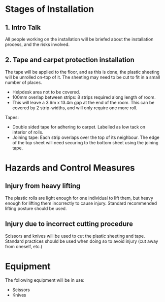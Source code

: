 # Stages of Installation

## 1. Intro Talk

All people working on the installation will be briefed about the installation process, and the risks involved.

## 2. Tape and carpet protection installation

The tape will be applied to the floor, and as this is done, the plastic sheeting will be unrolled on-top of it.  The sheeting may need to be cut to fit in a small number of places.

 * Helpdesk area not to be covered.
 * 100mm overlap between strips: 8 strips required along length of room.
 * This will leave a 3.6m x 13.4m gap at the end of the room.  This can be covered by 2 strip-widths, and will only require one more roll.

Tapes:
 * Double sided tape for adhering to carpet.  Labelled as low tack on interior of rolls.
 * Joining tape:  Each strip overlaps over the top of its neighbour.  The edge of the top sheet will need securing to the bottom sheet using the joining tape.

# Hazards and Control Measures

## Injury from heavy lifting

The plastic rolls are light enough for one individual to lift them, but heavy enough for lifting them incorrectly to cause injury.  Standard recommended lifting posture should be used.

## Injury due to incorrect cutting procedure

Scissors and knives will be used to cut the plastic sheeting and tape.  Standard practices should be used when doing so to avoid injury (cut away from oneself, etc.)

# Equipment

The following equipment will be in use:

 * Scissors
 * Knives

